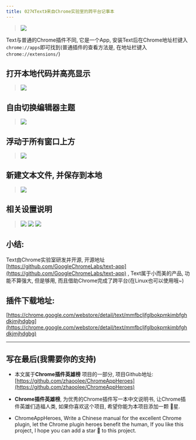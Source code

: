 ```yaml
---
title: 027《Text》来自Chrome实验室的跨平台记事本
---
```

> ![](https://v2fy.com/asset/027_text/2bd23b3bf7d54d20b1dcfd987a0afadb.png)

Text与普通的Chrome插件不同, 它是一个App, 安装Text后在Chrome地址栏键入`chrome://apps`即可找到(普通插件的查看方法是, 在地址栏键入`chrome://extensions/`)


## 打开本地代码并高亮显示
> ![](https://v2fy.com/asset/027_text/d92eb32983dd49f4bb731cf8e850f3eb.gif)

## 自由切换编辑器主题
> ![](https://v2fy.com/asset/027_text/6d54060e9a0b465f84dea8464428276a.gif)

## 浮动于所有窗口上方
> ![](https://v2fy.com/asset/027_text/73730c38b24b4a1c9beefd3cc6d15b78.gif)

## 新建文本文件, 并保存到本地
> ![](https://v2fy.com/asset/027_text/fd1945a85e514b429e7cb5987a3651f1.gif)

## 相关设置说明
> ![](https://v2fy.com/asset/027_text/66731af1a8674b88b10218d93ff6c2c5.gif)
> ![](https://v2fy.com/asset/027_text/365af99793e84ba4bb55a73628319fd5.png)
> ![](https://v2fy.com/asset/027_text/06120ad1cd8a4634b6eea8e801a6b6dc.png)



## 小结:
Text由Chrome实验室研发并开源, 开源地址[https://github.com/GoogleChromeLabs/text-app](https://github.com/GoogleChromeLabs/text-app)
, Text属于小而美的产品, 功能不算强大, 但是够用, 而且借助Chrome完成了跨平台(在Linux也可以使用哦~)


## 插件下载地址:
[https://chrome.google.com/webstore/detail/text/mmfbcljfglbokpmkimbfghdkjmjhdgbg](https://chrome.google.com/webstore/detail/text/mmfbcljfglbokpmkimbfghdkjmjhdgbg)

---
## 写在最后(我需要你的支持)
- 本文属于**Chrome插件英雄榜** 项目的一部分, 项目Github地址: [https://github.com/zhaoolee/ChromeAppHeroes](https://github.com/zhaoolee/ChromeAppHeroes)

- **Chrome插件英雄榜**, 为优秀的Chrome插件写一本中文说明书, 让Chrome插件英雄们造福人类, 如果你喜欢这个项目, 希望你能为本项目添加一颗 🌟星.

- ChromeAppHeroes, Write a Chinese manual for the excellent Chrome plugin, let the Chrome plugin heroes benefit the human, If you like this project, I hope you can add a star 🌟 to this project.